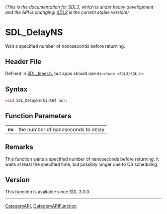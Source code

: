 ###### (This is the documentation for SDL3, which is under heavy development and the API is changing! [SDL2](https://wiki.libsdl.org/SDL2/) is the current stable version!)
# SDL_DelayNS

Wait a specified number of nanoseconds before returning.

## Header File

Defined in [SDL_timer.h](https://github.com/libsdl-org/SDL/blob/main/include/SDL3/SDL_timer.h), but apps should use `#include <SDL3/SDL.h>`

## Syntax

```c
void SDL_DelayNS(Uint64 ns);

```

## Function Parameters

|            |                                    |
| ---------- | ---------------------------------- |
| **ns**     | the number of nanoseconds to delay |

## Remarks

This function waits a specified number of nanoseconds before returning. It
waits at least the specified time, but possibly longer due to OS
scheduling.

## Version

This function is available since SDL 3.0.0.

----
[CategoryAPI](CategoryAPI), [CategoryAPIFunction](CategoryAPIFunction)


